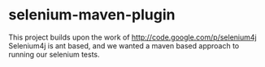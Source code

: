 selenium-maven-plugin
=====================

This project builds upon the work of http://code.google.com/p/selenium4j   Selenium4j is ant based, and we wanted a maven based approach to running our selenium tests.  